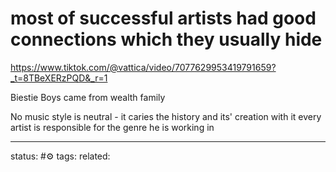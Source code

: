# most of successful artists had good connections which they usually hide
https://www.tiktok.com/@vattica/video/7077629953419791659?_t=8TBeXERzPQD&_r=1

Biestie Boys came from wealth family

No music style is neutral - it caries the history and its' creation with it
every artist is responsible for the genre he is working in 


---
status: #⚙️ 
tags: 
related: 

